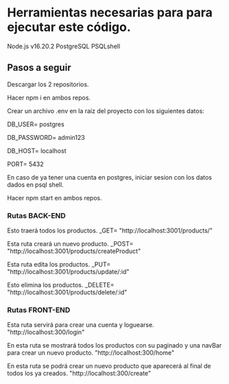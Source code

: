 # Herramientas necesarias para para ejecutar este código.

Node.js v16.20.2
PostgreSQL
PSQLshell

## Pasos a seguir

Descargar los 2 repositorios.

Hacer npm i en ambos repos.

Crear un archivo .env en la raíz del proyecto con los siguientes datos:

DB_USER= postgres

DB_PASSWORD= admin123

DB_HOST= localhost

PORT= 5432


En caso de ya tener una cuenta en postgres, iniciar sesion con los datos dados en psql shell.

Hacer npm start en ambos repos.

### Rutas BACK-END

Esto traerá todos los productos.
_GET= "http://localhost:3001/products/" 

Esta ruta creará un nuevo producto.
_POST= "http://localhost:3001/products/createProduct" 

Esta ruta edita los productos.
_PUT= "http://localhost:3001/products/update/:id" 

Esto elimina los productos.
_DELETE= "http://localhost:3001/products/delete/:id" 

### Rutas FRONT-END

Esta ruta servirá para crear una cuenta y loguearse.
"http://localhost:300/login"

En esta ruta se mostrará todos los productos con su paginado y una navBar para crear un nuevo producto.
"http://localhost:300/home"

En esta ruta se podrá crear un nuevo producto que aparecerá al final de todos los ya creados.
"http://localhost:300/create"


